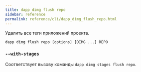 ```yaml
---
title: dapp dimg flush repo
sidebar: reference
permalink: reference/cli/dapp_dimg_flush_repo.html
---
```


Удалить все теги приложений проекта.
```
dapp dimg flush repo [options] [DIMG ...] REPO
```

### `--with-stages`
Соответствует вызову команды `dapp dimg stages flush repo`.

